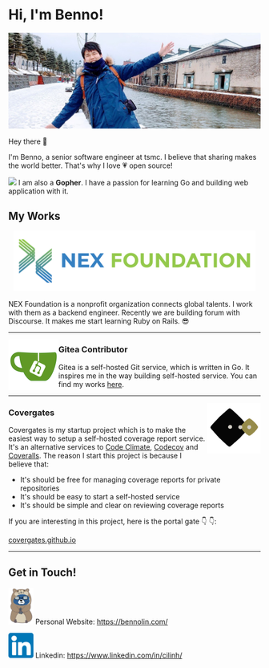 # Hi, I'm Benno!
![thumbnail](https://raw.githubusercontent.com/blueworrybear/blueworrybear/master/images/thumbnail.jpg)

Hey there :wave:

I'm Benno, a senior software engineer at tsmc.
I believe that sharing makes the world better.
That's why I love :heartpulse: open source!

<img height="30" src="https://upload.wikimedia.org/wikipedia/commons/thumb/2/2d/Go_gopher_favicon.svg/800px-Go_gopher_favicon.svg.png"> I am also a **Gopher**. I have a passion for learning Go and building web application with it.

## My Works

<p align='center'>
  <a href="https://www.nexf.org/"><img height="120" src="https://github.com/blueworrybear/blueworrybear/blob/master/images/nex-logo.png?raw=true"></a>
</p>

NEX Foundation is a nonprofit organization connects global talents.
I work with them as a backend engineer. Recently we are building forum with Discourse.
It makes me start learning Ruby on Rails. :sunglasses:

---

<p>
  <a href="https://gitea.io/en-us/">
    <img width="100" align='left' src="https://github.com/blueworrybear/blueworrybear/blob/master/images/gitea.png?raw=true">
  </a>
</p>



### Gitea Contributor

Gitea is a self-hosted Git service, which is written in Go. It inspires me in the way building self-hosted service.
You can find my works [here](https://github.com/go-gitea/gitea/pulls?q=is%3Apr+author%3Ablueworrybear+is%3Aclosed).

---

<p>
  <a href="https://github.com/covergates/covergates">
    <img height="100" align='right' src="https://github.com/blueworrybear/blueworrybear/blob/master/images/covergates.png?raw=true">
  </a>
</p>

### Covergates

Covergates is my startup project which is to make the easiest way to setup a self-hosted coverage report service.
It's an alternative services to [Code Climate](https://codeclimate.com/), [Codecov](https://codecov.io/) and [Coveralls](https://coveralls.io/).
The reason I start this project is because I believe that:

- It's should be free for managing coverage reports for private repositories
- It's should be easy to start a self-hosted service
- It's should be simple and clear on reviewing coverage reports

If you are interesting in this project, here is the portal gate :point_down: :point_down::

[covergates.github.io](https://covergates.github.io)

---

## Get in Touch!

<a href="https://bennolin.com/"><img width="50" src="https://github.com/blueworrybear/blueworrybear/blob/master/images/bear.png?raw=true"></a>
Personal Website: https://bennolin.com/

<a href="https://www.linkedin.com/in/cilinh/"><img width="50" src="https://github.com/blueworrybear/blueworrybear/blob/master/images/linkedin.png?raw=true"></a> Linkedin: https://www.linkedin.com/in/cilinh/

<!--
**blueworrybear/blueworrybear** is a ✨ _special_ ✨ repository because its `README.md` (this file) appears on your GitHub profile.

Here are some ideas to get you started:

- 🔭 I’m currently working on ...
- 🌱 I’m currently learning ...
- 👯 I’m looking to collaborate on ...
- 🤔 I’m looking for help with ...
- 💬 Ask me about ...
- 📫 How to reach me: ...
- 😄 Pronouns: ...
- ⚡ Fun fact: ...
-->
